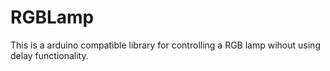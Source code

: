 # RGBLamp
This is a arduino compatible library for controlling a RGB lamp wihout using delay functionality.

